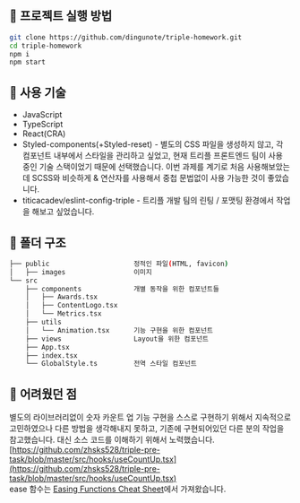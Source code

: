 ## 📌 프로젝트 실행 방법
```bash
git clone https://github.com/dingunote/triple-homework.git
cd triple-homework
npm i
npm start
```


## 📌 사용 기술
* JavaScript
* TypeScript
* React(CRA)
* Styled-components(+Styled-reset) - 별도의 CSS 파일을 생성하지 않고, 각 컴포넌트 내부에서 스타일을 관리하고 싶었고, 현재 트리플 프론트엔드 팀이 사용 중인 기술 스택이었기 때문에 선택했습니다. 이번 과제를 계기로 처음 사용해보았는데 SCSS와 비슷하게 & 연산자를 사용해서 중첩 문법없이 사용 가능한 것이 좋았습니다.
* titicacadev/eslint-config-triple - 트리플 개발 팀의 린팅 / 포맷팅 환경에서 작업을 해보고 싶었습니다.


## 📌 폴더 구조
```bash
├── public                     정적인 파일(HTML, favicon)
│   ├── images                 이미지
└── src
    ├── components             개별 동작을 위한 컴포넌트들
    │   ├── Awards.tsx
    │   ├── ContentLogo.tsx
    │   └── Metrics.tsx
    ├── utils
    │   └── Animation.tsx      기능 구현을 위한 컴포넌트
    ├── views                  Layout을 위한 컴포넌트
    ├── App.tsx
    ├── index.tsx
    └── GlobalStyle.ts         전역 스타일 컴포넌트
```

## 📌 어려웠던 점
별도의 라이브러리없이 숫자 카운트 업 기능 구현을 스스로 구현하기 위해서 지속적으로 고민하였으나 다른 방법을 생각해내지 못하고, 기존에 구현되어있던 다른 분의 작업을 참고했습니다. 대신 소스 코드를 이해하기 위해서 노력했습니다.
[https://github.com/zhsks528/triple-pre-task/blob/master/src/hooks/useCountUp.tsx](https://github.com/zhsks528/triple-pre-task/blob/master/src/hooks/useCountUp.tsx)
<br>
ease 함수는 [Easing Functions Cheat Sheet](https://easings.net/)에서 가져왔습니다.